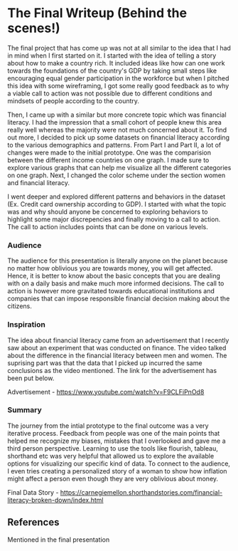 # The Final Writeup (Behind the scenes!)

The final project that has come up was not at all similar to the idea that I had in mind when I first started on it. I started with the idea of telling a story about how to make a
country rich. It included ideas like how can one work towards the foundations of the country's GDP by taking small steps like encouraging equal gender participation in the workforce
but when I pitched this idea with some wireframing, I got some really good feedback as to why a viable call to action was not possible due to different conditions and mindsets of 
people according to the country.

Then, I came up with a similar but more concrete topic which was financial literacy. I had the impression that a small cohort of people knew this area really well whereas the
majority were not much concerned about it. To find out more, I decided to pick up some datasets on financial literacy according to the various demographics and patterns. From Part I and Part II,
a lot of changes were made to the initial prototype. One was the comparision between the different income countries on one graph. I made sure to explore various graphs that can
help me visualize all the different categories on one graph. Next, I changed the color scheme under the section women and financial literacy.

I went deeper and explored different patterns and behaviors in the dataset (Ex. Credit card ownership according to GDP). I started with what the topic was and why should anyone be
concerned to exploring behaviors to highlight some major discrepencies and finally moving to a call to action. The call to action includes points that can be done on various levels.

### Audience

The audience for this presentation is literally anyone on the planet because no matter how oblivious you are towards money, you will get affected. Hence, it is better to know 
about the basic concepts that you are dealing with on a daily basis and make much more informed decisions. The call to action is however more gravitated towards educational 
institutions and companies that can impose responsible financial decision making about the citizens.

### Inspiration

The idea about financial literacy came from an advertisement that I recently saw about an experiment that was conducted on finance. The video talked about the difference in the
financial literacy between men and women. The suprising part was that the data that I picked up incurred the same conclusions as the video mentioned. The link for the advertisement has been put below.
 
 Advertisement - https://www.youtube.com/watch?v=F9CLFiPnOd8
 
 ### Summary
 
 The journey from the intial prototype to the final outcome was a very iterative process. Feedback from people was one of the main points that helped me recognize my biases,
 mistakes that I overlooked and gave me a third person perspective. Learning to use the tools like flourish, tableau, shorthand etc was very helpful that allowed us to explore the available options for visualizing our specific kind of data. To connect to the audience, I even tries creating a personalized story of a woman to show how inflation might affect a person even though they are very oblivious about money.

Final Data Story - https://carnegiemellon.shorthandstories.com/financial-literacy-broken-down/index.html

## References

Mentioned in the final presentation
